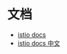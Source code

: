 





# 文档
* [istio docs](https://istio.io/latest/docs/)
* [istio docs 中文](https://istio.io/latest/zh/docs/)

